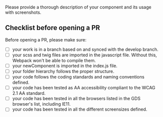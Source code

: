 Please provide a thorough description of your component and its usage with screenshots.

## Checklist before opening a PR

Before opening a PR, please make sure:

- [ ] your work is in a branch based on and synced with the develop branch.
- [ ] your scss and twig files are imported in the javascript file. Without this, Webpack won't be able to compile them.
- [ ] your newComponent is imported in the index.js file.
- [ ] your folder hierarchy follows the proper structure.
- [ ] your code follows the coding standards and naming conventions defined.
- [ ] your code has been tested as AA accessibility compliant to the WCAG 2.1 AA standard.
- [ ] your code has been tested in all the browsers listed in the GDS browser's list, including IE11.
- [ ] your code has been tested in all the different screensizes defined.
